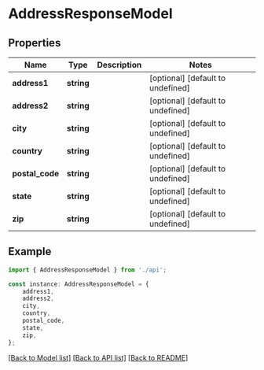 # AddressResponseModel


## Properties

Name | Type | Description | Notes
------------ | ------------- | ------------- | -------------
**address1** | **string** |  | [optional] [default to undefined]
**address2** | **string** |  | [optional] [default to undefined]
**city** | **string** |  | [optional] [default to undefined]
**country** | **string** |  | [optional] [default to undefined]
**postal_code** | **string** |  | [optional] [default to undefined]
**state** | **string** |  | [optional] [default to undefined]
**zip** | **string** |  | [optional] [default to undefined]

## Example

```typescript
import { AddressResponseModel } from './api';

const instance: AddressResponseModel = {
    address1,
    address2,
    city,
    country,
    postal_code,
    state,
    zip,
};
```

[[Back to Model list]](../README.md#documentation-for-models) [[Back to API list]](../README.md#documentation-for-api-endpoints) [[Back to README]](../README.md)
